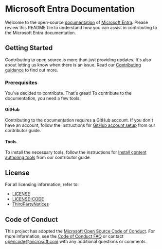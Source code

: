 # Microsoft Entra Documentation

Welcome to the open-source [documentation](https://learn.microsoft.com/entra/?product=popular) of [Microsoft Entra](https://entra.microsoft.com). Please review this README file to understand how you can assist in contributing to the Microsoft Entra documentation. 

## Getting Started

Contributing to open source is more than just providing updates. It's also about letting us know when there is an issue. Read our [Contributing guidance](CONTRIBUTING.md) to find out more.

### Prerequisites

You've decided to contribute. That's great! To contribute to the documentation, you need a few tools.

#### GitHub

Contributing to the documentation requires a GitHub account. If you don't have an account, follow the instructions for [GitHub account setup](https://learn.microsoft.com/contribute/get-started-setup-github) from our contributor guide.

#### Tools

To install the necessary tools, follow the instructions for [Install content authoring tools](https://learn.microsoft.com/contribute/get-started-setup-tools) from our contributor guide.

## License

For all licensing information, refer to:

- [LICENSE](LICENSE)
- [LICENSE-CODE](LICENSE-CODE)
- [ThirdPartyNotices](ThirdPartyNotices.md)

## Code of Conduct

This project has adopted the [Microsoft Open Source Code of Conduct](https://opensource.microsoft.com/codeofconduct/).
For more information, see the [Code of Conduct FAQ](https://opensource.microsoft.com/codeofconduct/faq/) or contact [opencode@microsoft.com](mailto:opencode@microsoft.com) with any additional questions or comments.